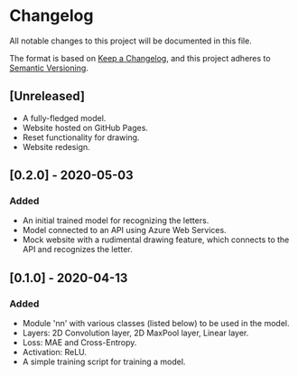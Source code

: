 # Changelog
All notable changes to this project will be documented in this file.

The format is based on [Keep a Changelog](https://keepachangelog.com/en/1.0.0/),
and this project adheres to [Semantic Versioning](https://semver.org/spec/v2.0.0.html).

## [Unreleased]
- A fully-fledged model.
- Website hosted on GitHub Pages.
- Reset functionality for drawing.
- Website redesign.

## [0.2.0] - 2020-05-03
### Added
- An initial trained model for recognizing the letters.
- Model connected to an API using Azure Web Services.
- Mock website with a rudimental drawing feature, which connects to the API and recognizes the letter.
## [0.1.0] - 2020-04-13
### Added
- Module 'nn' with various classes (listed below) to be used in the model.
- Layers: 2D Convolution layer, 2D MaxPool layer, Linear layer.
- Loss: MAE and Cross-Entropy.
- Activation: ReLU.
- A simple training script for training a model.